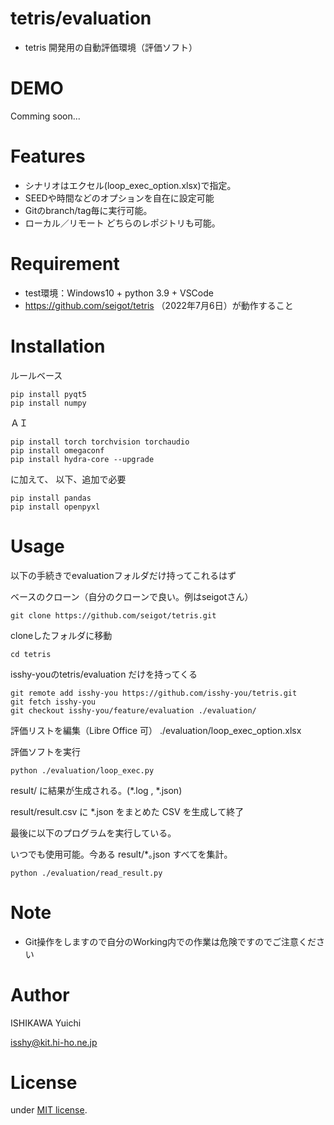 # tetris/evaluation

* tetris 開発用の自動評価環境（評価ソフト）

# DEMO

Comming soon...

# Features

* シナリオはエクセル(loop_exec_option.xlsx)で指定。
* SEEDや時間などのオプションを自在に設定可能
* Gitのbranch/tag毎に実行可能。
* ローカル／リモート どちらのレポジトリも可能。

# Requirement

* test環境：Windows10 + python 3.9 + VSCode
* https://github.com/seigot/tetris （2022年7月6日）が動作すること

# Installation

ルールベース
```pwrsh
pip install pyqt5
pip install numpy
```
ＡＩ
```pwrsh
pip install torch torchvision torchaudio
pip install omegaconf
pip install hydra-core --upgrade
```
に加えて、
以下、追加で必要
```pwrsh
pip install pandas
pip install openpyxl
```

# Usage

以下の手続きでevaluationフォルダだけ持ってこれるはず

ベースのクローン（自分のクローンで良い。例はseigotさん）
```pwrsh
git clone https://github.com/seigot/tetris.git
```
cloneしたフォルダに移動
```pwrsh
cd tetris
```
isshy-youのtetris/evaluation だけを持ってくる
```pwrsh
git remote add isshy-you https://github.com/isshy-you/tetris.git
git fetch isshy-you
git checkout isshy-you/feature/evaluation ./evaluation/
```
評価リストを編集（Libre Office 可）
./evaluation/loop_exec_option.xlsx

評価ソフトを実行
```pwrsh
python ./evaluation/loop_exec.py
```

result/ に結果が生成される。(*.log , *.json)

result/result.csv に *.json をまとめた CSV を生成して終了

最後に以下のプログラムを実行している。

いつでも使用可能。今ある result/*｡json すべてを集計。
```pwrsh
python ./evaluation/read_result.py
```

# Note

* Git操作をしますので自分のWorking内での作業は危険ですのでご注意ください

# Author

ISHIKAWA Yuichi

isshy@kit.hi-ho.ne.jp

# License

under [MIT license](https://en.wikipedia.org/wiki/MIT_License).

